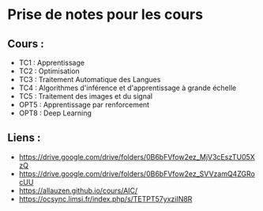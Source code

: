 # Prise de notes pour les cours

## Cours :

- TC1 : Apprentissage
- TC2 : Optimisation
- TC3 : Traitement Automatique des Langues
- TC4 : Algorithmes d'inférence et d'apprentissage à grande échelle
- TC5 : Traitement des images et du signal
- OPT5 : Apprentissage par renforcement
- OPT8 : Deep Learning

## Liens :

- https://drive.google.com/drive/folders/0B6bFVfow2ez_MjV3cEszTU05XzQ
- https://drive.google.com/drive/folders/0B6bFVfow2ez_SVVzamQ4ZGRocUU
- https://allauzen.github.io/cours/AIC/
- https://ocsync.limsi.fr/index.php/s/TETPT57yxziIN8R

